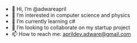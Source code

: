 - 👋 Hi, I’m @adwareapril
- 👀 I’m interested in computer science and physics
- 🌱 I’m currently learning c#
- 💞️ I’m looking to collaborate on my startup project
- 📫 How to reach me: aprildev.adware@gmail.com

<!---
adwareapril/adwareapril is a ✨ special ✨ repository because its `README.md` (this file) appears on your GitHub profile.
You can click the Preview link to take a look at your changes.
--->
